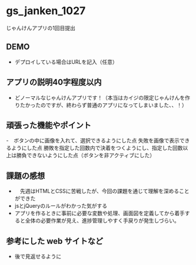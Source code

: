 # gs_janken_1027
じゃんけんアプリの1回目提出

## DEMO

  - デプロイしている場合はURLを記入（任意）

## アプリの説明40字程度以内

  - どノーマルなじゃんけんアプリです！（本当はカイジの限定じゃんけんを作りたかったのですが、終わらず普通のアプリになってしまいました、、！）


## 頑張った機能やポイント

  -　ボタンの中に画像を入れて、選択できるようにした点
     失敗を画像で表示できるようにした点
     勝敗を指定した回数内で決着をつくようにし、指定した回数以上は勝負できないようにした点（ボタンを非アクティブにした）

## 課題の感想

  - 　先週はHTMLとCSSに苦戦したが、今回の課題を通じて理解を深めることができた
  -   jsとjQueryのルールがわかった気がする
  -   アプリを作るときに事前に必要な変数や処理、画面図を定義してから着手すると全体の必要作業が見え、進捗管理しやすく手戻りが発生しづらい。

## 参考にした web サイトなど

  - 後で見返せるように
